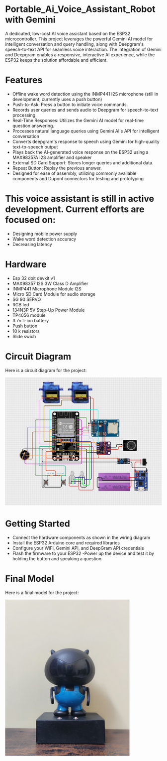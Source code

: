 # Portable_Ai_Voice_Assistant_Robot with Gemini
A dedicated, low-cost AI voice assistant based on the ESP32 microcontroller. This project leverages the powerful Gemini AI model for intelligent conversation and query handling, along with Deepgram's speech-to-text API for seamless voice interaction. The integration of Gemini and Deepgram enables a responsive, interactive AI experience, while the ESP32 keeps the solution affordable and efficient.

# Features
- Offline wake word detection using the INMP441 I2S microphone (still in development, currently uses a push button)
- Push-to-Ask: Press a button to initiate voice commands.
- Records user queries and sends audio to Deepgram for speech-to-text processing
- Real-Time Responses: Utilizes the Gemini AI model for real-time question answering.
- Processes natural language queries using Gemini AI's API for intelligent conversation
- Converts deepgram's response to speech using Gemini for high-quality text-to-speech output
- Plays back the AI-generated voice response on the ESP32 using a MAX98357A I2S amplifier and speaker
- External SD Card Support: Stores longer queries and additional data.
- Repeat Button: Replay the previous answer.
- Designed for ease of assembly, utilizing commonly available components and Dupont connectors for testing and prototyping

# This voice assistant is still in active development. Current efforts are focused on:
- Designing mobile power supply 
- Wake word detection accuracy
- Decreasing latency

# Hardware
- Esp 32 doit devkit v1
- MAX98357 I2S 3W Class D Amplifier 
- INMP441  Microphone Module I2S
- Micro SD Card Module for audio storage
- SG 90 SERVO
- RGB led
- 134N3P 5V Step-Up Power Module
- TP4056 module
- 3.7v li-ion battery
- Push button 
- 10 k resistors 
- Slide swich

# Circuit Diagram
Here is a circuit diagram for the project:

![Circuit Diagram](assests/circuitdiagram.jpeg)

# Getting Started
- Connect the hardware components as shown in the wiring diagram 
- Install the ESP32 Arduino core and required libraries
- Configure your WiFi, Gemini API, and DeepGram API credentials
- Flash the firmware to your ESP32
-Power up the device and test it by holding the button and speaking a question


# Final Model 
Here is a final model for the project:

<img src="assests/bot.jpeg" alt="bot" width="400"/>
